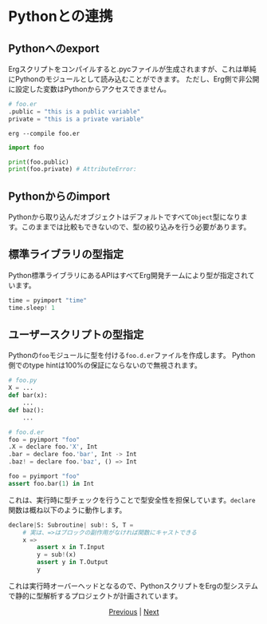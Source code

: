 # Pythonとの連携

## Pythonへのexport

Ergスクリプトをコンパイルすると.pycファイルが生成されますが、これは単純にPythonのモジュールとして読み込むことができます。
ただし、Erg側で非公開に設定した変数はPythonからアクセスできません。

```python
# foo.er
.public = "this is a public variable"
private = "this is a private variable"
```

```console
erg --compile foo.er
```

```python
import foo

print(foo.public)
print(foo.private) # AttributeError:
```

## Pythonからのimport

Pythonから取り込んだオブジェクトはデフォルトですべて`Object`型になります。このままでは比較もできないので、型の絞り込みを行う必要があります。

## 標準ライブラリの型指定

Python標準ライブラリにあるAPIはすべてErg開発チームにより型が指定されています。

```python
time = pyimport "time"
time.sleep! 1
```

## ユーザースクリプトの型指定

Pythonの`foo`モジュールに型を付ける`foo.d.er`ファイルを作成します。
Python側でのtype hintは100%の保証にならないので無視されます。

```python
# foo.py
X = ...
def bar(x):
    ...
def baz():
    ...
```

```python
# foo.d.er
foo = pyimport "foo"
.X = declare foo.'X', Int
.bar = declare foo.'bar', Int -> Int
.baz! = declare foo.'baz', () => Int
```

```python
foo = pyimport "foo"
assert foo.bar(1) in Int
```

これは、実行時に型チェックを行うことで型安全性を担保しています。`declare`関数は概ね以下のように動作します。

```python
declare|S: Subroutine| sub!: S, T =
    # 実は、=>はブロックの副作用がなければ関数にキャストできる
    x =>
        assert x in T.Input
        y = sub!(x)
        assert y in T.Output
        y
```

これは実行時オーバーヘッドとなるので、PythonスクリプトをErgの型システムで静的に型解析するプロジェクトが計画されています。

<p align='center'>
    <a href='./31_pipeline.md'>Previous</a> | <a href='./33_package_system.md'>Next</a>
</p>
